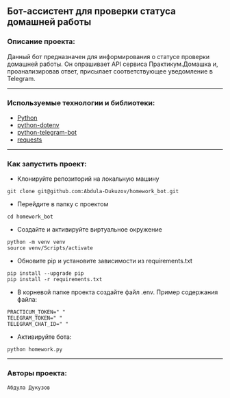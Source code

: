 ## Бот-ассистент для проверки статуса домашней работы


### Описание проекта:

Данный бот предназначен для информирования о статусе проверки домашней работы. Он опрашивает API сервиса Практикум.Домашка и, проанализировав ответ, присылает соответствующее уведомление в Telegram. 

---

### Используемые технологии и библиотеки:
* [Python](https://www.python.org/)
* [python-dotenv](https://pypi.org/project/python-dotenv/)
* [python-telegram-bot](https://pypi.org/project/python-telegram-bot/)
* [requests](https://pypi.org/project/requests/)

---

### Как запустить проект:

- Клонируйте репозиторий на локальную машину

```
git clone git@github.com:Abdula-Dukuzov/homework_bot.git
```

- Перейдите в папку с проектом

```
cd homework_bot
```

- Создайте и активируйте виртуальное окружение

```
python -m venv venv
source venv/Scripts/activate
```

- Обновите pip и установите зависимости из requirements.txt

```
pip install --upgrade pip
pip install -r requirements.txt
```

- В корневой папке проекта создайте файл .env. Пример содержания файла:

```
PRACTICUM_TOKEN=" "
TELEGRAM_TOKEN=" "
TELEGRAM_CHAT_ID=" "

```


- Активируйте бота:

```
python homework.py
```

---

### Авторы проекта:

    Абдула Дукузов
